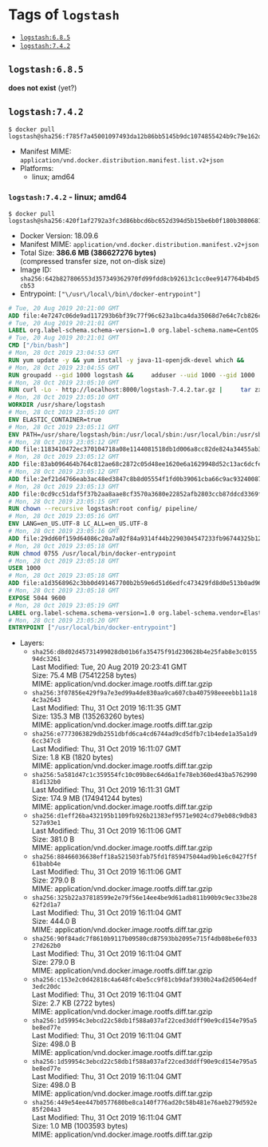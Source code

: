 <!-- THIS FILE IS GENERATED VIA './update-remote.sh' -->

# Tags of `logstash`

-	[`logstash:6.8.5`](#logstash685)
-	[`logstash:7.4.2`](#logstash742)

## `logstash:6.8.5`

**does not exist** (yet?)

## `logstash:7.4.2`

```console
$ docker pull logstash@sha256:f785f7a45001097493da12b86bb5145b9dc1074855424b9c79e162de98e580fe
```

-	Manifest MIME: `application/vnd.docker.distribution.manifest.list.v2+json`
-	Platforms:
	-	linux; amd64

### `logstash:7.4.2` - linux; amd64

```console
$ docker pull logstash@sha256:420f1af2792a3fc3d86bbcd6bc652d394d5b15be6b0f180b30806814ca19aab0
```

-	Docker Version: 18.09.6
-	Manifest MIME: `application/vnd.docker.distribution.manifest.v2+json`
-	Total Size: **386.6 MB (386627276 bytes)**  
	(compressed transfer size, not on-disk size)
-	Image ID: `sha256:642b827806553d357349362970fd99fdd8cb92613c1cc0ee9147764b4bd5cb53`
-	Entrypoint: `["\/usr\/local\/bin\/docker-entrypoint"]`

```dockerfile
# Tue, 20 Aug 2019 20:21:00 GMT
ADD file:4e7247c06de9ad117293b6bf39c77f96c623a1bca4da35068d7e64c7cb826c08 in / 
# Tue, 20 Aug 2019 20:21:01 GMT
LABEL org.label-schema.schema-version=1.0 org.label-schema.name=CentOS Base Image org.label-schema.vendor=CentOS org.label-schema.license=GPLv2 org.label-schema.build-date=20190801
# Tue, 20 Aug 2019 20:21:01 GMT
CMD ["/bin/bash"]
# Mon, 28 Oct 2019 23:04:53 GMT
RUN yum update -y && yum install -y java-11-openjdk-devel which &&     yum clean all
# Mon, 28 Oct 2019 23:04:55 GMT
RUN groupadd --gid 1000 logstash &&     adduser --uid 1000 --gid 1000       --home-dir /usr/share/logstash --no-create-home       logstash
# Mon, 28 Oct 2019 23:05:10 GMT
RUN curl -Lo - http://localhost:8000/logstash-7.4.2.tar.gz |     tar zxf - -C /usr/share &&     mv /usr/share/logstash-7.4.2 /usr/share/logstash &&     chown --recursive logstash:logstash /usr/share/logstash/ &&     chown -R logstash:root /usr/share/logstash &&     chmod -R g=u /usr/share/logstash &&     find /usr/share/logstash -type d -exec chmod g+s {} \; &&     ln -s /usr/share/logstash /opt/logstash
# Mon, 28 Oct 2019 23:05:10 GMT
WORKDIR /usr/share/logstash
# Mon, 28 Oct 2019 23:05:10 GMT
ENV ELASTIC_CONTAINER=true
# Mon, 28 Oct 2019 23:05:11 GMT
ENV PATH=/usr/share/logstash/bin:/usr/local/sbin:/usr/local/bin:/usr/sbin:/usr/bin:/sbin:/bin
# Mon, 28 Oct 2019 23:05:12 GMT
ADD file:1183410472ec370104718a08e1144081518db1d006a8cc82de824a34455ab3f3 in config/pipelines.yml 
# Mon, 28 Oct 2019 23:05:12 GMT
ADD file:83ab096464b764c812ae68c2872c05d48ee1620e6a1629948d52c13ac6dcfe11 in config/logstash.yml 
# Mon, 28 Oct 2019 23:05:12 GMT
ADD file:2ef21d4766eab3ac48ed3847c8b8d05554f1fd0b39061cba66c9ac93240087fa in config/ 
# Mon, 28 Oct 2019 23:05:13 GMT
ADD file:0cd9cc51daf5f37b2aa8aae8cf3570a3680e22852afb2803ccb87ddcd3369f52 in pipeline/logstash.conf 
# Mon, 28 Oct 2019 23:05:15 GMT
RUN chown --recursive logstash:root config/ pipeline/
# Mon, 28 Oct 2019 23:05:16 GMT
ENV LANG=en_US.UTF-8 LC_ALL=en_US.UTF-8
# Mon, 28 Oct 2019 23:05:16 GMT
ADD file:29dd60f159d64086c20a7a02f84a9314f44b2290304547233fb96744325b1245 in /usr/local/bin/ 
# Mon, 28 Oct 2019 23:05:18 GMT
RUN chmod 0755 /usr/local/bin/docker-entrypoint
# Mon, 28 Oct 2019 23:05:18 GMT
USER 1000
# Mon, 28 Oct 2019 23:05:18 GMT
ADD file:a1d3568962c3bb0d491467700b2b59e6d51d6edfc473429fd8d0e513b0ad9691 in /usr/local/bin/ 
# Mon, 28 Oct 2019 23:05:18 GMT
EXPOSE 5044 9600
# Mon, 28 Oct 2019 23:05:19 GMT
LABEL org.label-schema.schema-version=1.0 org.label-schema.vendor=Elastic org.label-schema.name=logstash org.label-schema.version=7.4.2 org.label-schema.url=https://www.elastic.co/products/logstash org.label-schema.vcs-url=https://github.com/elastic/logstash license=Elastic License
# Mon, 28 Oct 2019 23:05:20 GMT
ENTRYPOINT ["/usr/local/bin/docker-entrypoint"]
```

-	Layers:
	-	`sha256:d8d02d45731499028db01b6fa35475f91d230628b4e25fab8e3c015594dc3261`  
		Last Modified: Tue, 20 Aug 2019 20:23:41 GMT  
		Size: 75.4 MB (75412258 bytes)  
		MIME: application/vnd.docker.image.rootfs.diff.tar.gzip
	-	`sha256:3f07856e429f9a7e3ed99a4de830aa9ca607cba407598eeeebb11a184c3a2643`  
		Last Modified: Thu, 31 Oct 2019 16:11:35 GMT  
		Size: 135.3 MB (135263260 bytes)  
		MIME: application/vnd.docker.image.rootfs.diff.tar.gzip
	-	`sha256:e7773063829db2551dbfd6ca4cd6744ad9cd5dfb7c1b4ede1a35a1d96cc347c8`  
		Last Modified: Thu, 31 Oct 2019 16:11:07 GMT  
		Size: 1.8 KB (1820 bytes)  
		MIME: application/vnd.docker.image.rootfs.diff.tar.gzip
	-	`sha256:5a581d47c1c359554fc10c09b8ec64d6a1fe78eb360ed43ba576299081d132b0`  
		Last Modified: Thu, 31 Oct 2019 16:11:31 GMT  
		Size: 174.9 MB (174941244 bytes)  
		MIME: application/vnd.docker.image.rootfs.diff.tar.gzip
	-	`sha256:d1eff26ba432195b1109fb926b21383ef9571e9024cd79eb08c9db83527a93e1`  
		Last Modified: Thu, 31 Oct 2019 16:11:06 GMT  
		Size: 381.0 B  
		MIME: application/vnd.docker.image.rootfs.diff.tar.gzip
	-	`sha256:88466036638eff18a521503fab75fd1f859475044ad9b1e6c0427f5f61babb4e`  
		Last Modified: Thu, 31 Oct 2019 16:11:06 GMT  
		Size: 279.0 B  
		MIME: application/vnd.docker.image.rootfs.diff.tar.gzip
	-	`sha256:325b22a37818599e2e79f56e14ee4be9d61adb811b90b9c9ec33be2862f2d1a7`  
		Last Modified: Thu, 31 Oct 2019 16:11:04 GMT  
		Size: 444.0 B  
		MIME: application/vnd.docker.image.rootfs.diff.tar.gzip
	-	`sha256:90f84adc7f8610b9117b09580cd87593bb2095e715f4db08be6ef03327d262b0`  
		Last Modified: Thu, 31 Oct 2019 16:11:04 GMT  
		Size: 279.0 B  
		MIME: application/vnd.docker.image.rootfs.diff.tar.gzip
	-	`sha256:c153e2c0d42818c4a648fc4be5cc9f81cb9daf3930b24ad2d5064edf3edc20dc`  
		Last Modified: Thu, 31 Oct 2019 16:11:04 GMT  
		Size: 2.7 KB (2722 bytes)  
		MIME: application/vnd.docker.image.rootfs.diff.tar.gzip
	-	`sha256:1d59954c3ebcd22c58db1f588a037af22ced3ddff90e9cd154e795a5be8ed77e`  
		Last Modified: Thu, 31 Oct 2019 16:11:04 GMT  
		Size: 498.0 B  
		MIME: application/vnd.docker.image.rootfs.diff.tar.gzip
	-	`sha256:1d59954c3ebcd22c58db1f588a037af22ced3ddff90e9cd154e795a5be8ed77e`  
		Last Modified: Thu, 31 Oct 2019 16:11:04 GMT  
		Size: 498.0 B  
		MIME: application/vnd.docker.image.rootfs.diff.tar.gzip
	-	`sha256:449e54ee447b0577680be8ca140f776ad20c58b481e76aeb279d592e85f204a3`  
		Last Modified: Thu, 31 Oct 2019 16:11:04 GMT  
		Size: 1.0 MB (1003593 bytes)  
		MIME: application/vnd.docker.image.rootfs.diff.tar.gzip
